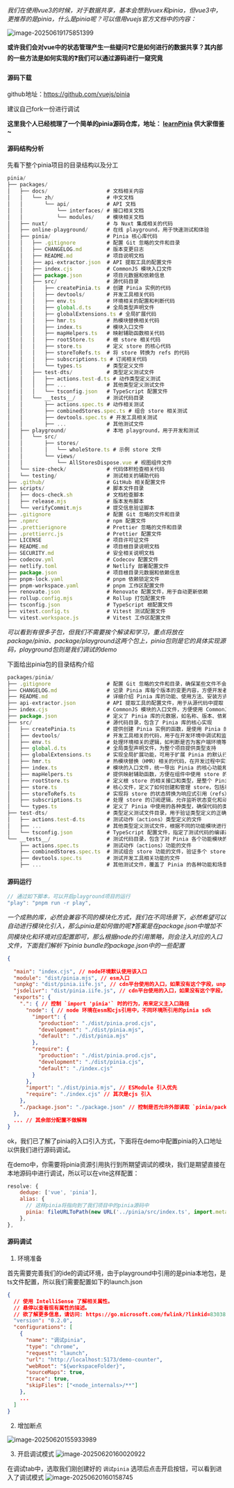 *我们在使用vue3的时候，对于数据共享，基本会想到vuex和pinia，但vue3中，更推荐的是pinia，什么是pinia呢？可以借用vuejs官方文档中的内容：*

![image-20250619175851399](https://oss.yanquankun.cn/oss-cdn/image-20250619175851399.png!watermark)

**或许我们会对vue中的状态管理产生一些疑问❓它是如何进行的数据共享？其内部的一些方法是如何实现的❓我们可以通过源码进行一窥究竟**

#### 源码下载

github地址：https://github.com/vuejs/pinia

建议自己fork一份进行调试

**这里我个人已经梳理了一个简单的pinia源码仓库，地址： [learnPinia](https://github.com/yanquankun/learnPinia/tree/learn) 供大家借鉴~**

#### 源码结构分析

先看下整个pinia项目的目录结构以及分工

```javascript
pinia/
├── packages/
│   ├── docs/                   # 文档相关内容
│   │   └── zh/                 # 中文文档
│   │       └── api/            # API 文档
│   │           └── interfaces/ # 接口相关文档
│   │           └── modules/    # 模块相关文档
│   ├── nuxt/                   # 与 Nuxt 集成相关的代码
│   ├── online-playground/      # 在线 playground，用于快速测试和体验
│   ├── pinia/                  # Pinia 核心库代码
│   │   ├── .gitignore          # 配置 Git 忽略的文件和目录
│   │   ├── CHANGELOG.md        # 版本变更日志
│   │   ├── README.md           # 项目说明文档
│   │   ├── api-extractor.json  # API 提取工具的配置文件
│   │   ├── index.cjs           # CommonJS 模块入口文件
│   │   ├── package.json        # 项目元数据和依赖信息
│   │   ├── src/                # 源代码目录
│   │   │   ├── createPinia.ts  # 创建 Pinia 实例的代码
│   │   │   ├── devtools/       # 开发工具相关代码
│   │   │   ├── env.ts          # 环境相关的配置和判断代码
│   │   │   ├── global.d.ts     # 全局类型声明文件
│   │   │   ├── globalExtensions.ts # 全局扩展代码
│   │   │   ├── hmr.ts          # 热模块替换相关代码
│   │   │   ├── index.ts        # 模块入口文件
│   │   │   ├── mapHelpers.ts   # 映射辅助函数相关代码
│   │   │   ├── rootStore.ts    # 根 store 相关代码
│   │   │   ├── store.ts        # 定义 store 的核心代码
│   │   │   ├── storeToRefs.ts  # 将 store 转换为 refs 的代码
│   │   │   ├── subscriptions.ts # 订阅相关代码
│   │   │   └── types.ts        # 类型定义文件
│   │   ├── test-dts/           # 类型定义测试文件
│   │   │   ├── actions.test-d.ts # 动作类型定义测试
│   │   │   ├── ...             # 其他类型定义测试文件
│   │   │   └── tsconfig.json   # TypeScript 配置文件
│   │   └── __tests__/          # 测试代码目录
│   │       ├── actions.spec.ts # 动作相关测试
│   │       ├── combinedStores.spec.ts # 组合 store 相关测试
│   │       ├── devtools.spec.ts # 开发工具相关测试
│   │       ├── ...             # 其他测试文件
│   ├── playground/             # 本地 playground，用于开发和测试
│   │   └── src/
│   │       ├── stores/
│   │       │   └── wholeStore.ts # 示例 store 文件
│   │       └── views/
│   │           └── AllStoresDispose.vue # 视图组件文件
│   └── size-check/             # 代码体积检查相关代码
│   └── testing/                # 测试相关的辅助代码
├── .github/                    # GitHub 相关配置文件
├── scripts/                    # 脚本文件目录
│   ├── docs-check.sh           # 文档检查脚本
│   ├── release.mjs             # 版本发布脚本
│   └── verifyCommit.mjs        # 提交信息验证脚本
├── .gitignore                  # 配置 Git 忽略的文件和目录
├── .npmrc                      # npm 配置文件
├── .prettierignore             # Prettier 忽略的文件和目录
├── .prettierrc.js              # Prettier 配置文件
├── LICENSE                     # 项目许可证文件
├── README.md                   # 项目根目录说明文档
├── SECURITY.md                 # 安全相关说明文档
├── codecov.yml                 # Codecov 配置文件
├── netlify.toml                # Netlify 部署配置文件
├── package.json                # 项目根目录元数据和依赖信息
├── pnpm-lock.yaml              # pnpm 依赖锁定文件
├── pnpm-workspace.yaml         # pnpm 工作区配置文件
├── renovate.json               # Renovate 配置文件，用于自动更新依赖
├── rollup.config.mjs           # Rollup 打包配置文件
├── tsconfig.json               # TypeScript 根配置文件
├── vitest.config.ts            # Vitest 测试配置文件
└── vitest.workspace.js         # Vitest 工作区配置文件
```

*可以看到有很多子包，但我们不需要挨个解读和学习，重点将放在package/pinia、package/playground这两个包上，pinia包则是它的具体实现源码，playground包则是我们调试的demo*

下面给出pinia包的目录结构介绍

```javascript
packages/pinia/
├── .gitignore                  # 配置 Git 忽略的文件和目录，确保某些文件不会被提交到版本控制系统
├── CHANGELOG.md                # 记录 Pinia 库每个版本的变更内容，方便开发者了解版本更新情况
├── README.md                   # 详细介绍 Pinia 库的功能、使用方法、安装方式等信息，是新用户了解项目的重要入口
├── api-extractor.json          # API 提取工具的配置文件，用于从源代码中提取 API 文档信息
├── index.cjs                   # CommonJS 模块的入口文件，方便使用 CommonJS 规范的项目引入 Pinia
├── package.json                # 定义了 Pinia 库的元数据，如名称、版本、依赖等，是项目管理的重要文件
├── src/                        # 源代码目录，包含了 Pinia 库的核心实现
│   ├── createPinia.ts          # 提供创建 Pinia 实例的函数，是使用 Pinia 的基础
│   ├── devtools/               # 开发工具相关的代码，用于在开发环境中调试和监控 Pinia store
│   ├── env.ts                  # 处理环境相关的逻辑，如判断是否为客户端环境等
│   ├── global.d.ts             # 全局类型声明文件，为整个项目提供类型支持
│   ├── globalExtensions.ts     # 实现全局扩展功能，可用于扩展 Pinia 的默认行为
│   ├── hmr.ts                  # 热模块替换（HMR）相关的代码，在开发过程中实现代码修改后无需刷新页面即可更新
│   ├── index.ts                # 模块的入口文件，统一导出 Pinia 的核心功能和类型
│   ├── mapHelpers.ts           # 提供映射辅助函数，方便在组件中使用 store 的状态和方法
│   ├── rootStore.ts            # 定义根 store 的相关接口和类型，是整个 Pinia 架构的基础
│   ├── store.ts                # 核心文件，定义了如何创建和管理 store，包括状态、getters、actions 等
│   ├── storeToRefs.ts          # 实现将 store 的状态转换为响应式引用（refs）的功能，方便在组件中使用
│   ├── subscriptions.ts        # 处理 store 的订阅逻辑，允许监听状态变化和动作调用
│   └── types.ts                # 定义了 Pinia 中使用的各种类型，确保代码的类型安全
├── test-dts/                   # 类型定义测试文件目录，用于验证类型定义的正确性
│   ├── actions.test-d.ts       # 测试动作（actions）类型定义的文件
│   ├── ...                     # 其他类型定义测试文件，根据不同的功能模块进行分类测试
│   └── tsconfig.json           # TypeScript 配置文件，指定了测试代码的编译选项
└── __tests__/                  # 测试代码目录，包含了对 Pinia 各个功能模块的单元测试和集成测试
    ├── actions.spec.ts         # 测试动作（actions）功能的文件
    ├── combinedStores.spec.ts  # 测试组合 store 功能的文件，验证多个 store 之间的交互和使用
    ├── devtools.spec.ts        # 测试开发工具相关功能的文件
    ├── ...                     # 其他测试文件，覆盖了 Pinia 的各种功能和场景
```

#### 源码运行

```javascript
// 通过如下脚本，可以开启playground项目的运行  
"play": "pnpm run -r play",
```

*一个成熟的库，必然会兼容不同的模块化方式，我们在不同场景下，必然希望可以自动进行模块化引入，那么pinia是如何做的呢❓答案是在package.json中增加不同模块化和环境对应配置即可，那么根据node的引用策略，则会注入对应的入口文件，下面我们解析下pinia bundle的package.json中的一些配置*

```json
{
  
  "main": "index.cjs", // node环境默认使用该入口
  "module": "dist/pinia.mjs", // esm入口
  "unpkg": "dist/pinia.iife.js", // cdn平台使用的入口，如果没有这个字段，unpkg 默认加载 main 或 module 字段指定的文件，通常是 CJS 或 ESM 格式，不适合浏览器直接用 <script> 标签引用 
  "jsdelivr": "dist/pinia.iife.js", // cdn平台使用的入口，如果没有这个字段，unpkg 默认加载 main 或 module 字段指定的文件，通常是 CJS 或 ESM 格式，不适合浏览器直接用 <script> 标签引用
  "exports": {
    ".": { // 控制 `import 'pinia'` 时的行为，用来定义主入口路径
      "node": { // node 环境在esm和cjs引用中，不同环境所引用的pinia sdk
        "import": {
          "production": "./dist/pinia.prod.cjs",
          "development": "./dist/pinia.mjs",
          "default": "./dist/pinia.mjs"
        },
        "require": {
          "production": "./dist/pinia.prod.cjs",
          "development": "./dist/pinia.cjs",
          "default": "./index.cjs"
        }
      },
      "import": "./dist/pinia.mjs", // ESModule 引入优先
      "require": "./index.cjs" // 其次是cjs 引入
    },
    "./package.json": "./package.json" // 控制是否允许外部读取 `pinia/package.json`，如果没有此字段，当你使用 import pkg from 'pinia/package.json'; 时，将会出现ERR_PACKAGE_PATH_NOT_EXPORTED的报错
  },
  ... // 其余部分配置不做解释
}
```

ok，我们已了解了pinia的入口引入方式，下面将在demo中配置pinia的入口地址以供我们进行源码调试。

在demo中，你需要将pinia资源引用执行到所期望调试的模块，我们是期望直接在本地源码中进行调试，所以可以在vite这样配置：

```javascript
resolve: {
    dedupe: ['vue', 'pinia'],
    alias: {
      // 这样pinia将指向到了我们项目中的pinia源码中
      pinia: fileURLToPath(new URL('../pinia/src/index.ts', import.meta.url)),
    },
},
```

#### 源码调试

1. 环境准备

​	 首先需要完善我们的ide的调试环境，由于playground中引用的是pinia本地包，是ts文件配置，所以我们需要配置如下的launch.json

```json
{
  // 使用 IntelliSense 了解相关属性。
  // 悬停以查看现有属性的描述。
  // 欲了解更多信息，请访问: https://go.microsoft.com/fwlink/?linkid=830387
  "version": "0.2.0",
  "configurations": [
    {
      "name": "调试pinia",
      "type": "chrome",
      "request": "launch",
      "url": "http://localhost:5173/demo-counter",
      "webRoot": "${workspaceFolder}",
      "sourceMaps": true,
      "trace": true,
      "skipFiles": ["<node_internals>/**"]
    },
    ...
  ]
}

```

2. 增加断点

![image-20250620155933989](https://oss.yanquankun.cn/oss-cdn/image-20250620155933989.png!watermark)

3. 开启调试模式
   ![image-20250620160020922](https://oss.yanquankun.cn/oss-cdn/image-20250620160020922.png!watermark)

在调试tab中，选取我们刚创建好的 `调试pinia` 选项后点击开启按钮，可以看到进入了调试模式
![image-20250620160158745](https://oss.yanquankun.cn/oss-cdn/image-20250620160158745.png!watermark)